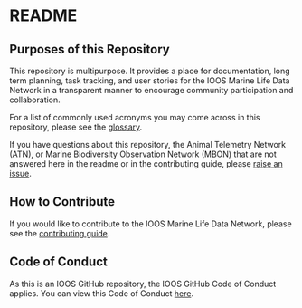 # README

## Purposes of this Repository
This repository is multipurpose. It provides a place for documentation, long term planning, task tracking, and user stories for the IOOS Marine Life Data Network in a transparent manner to encourage community participation and collaboration.

For a list of commonly used acronyms you may come across in this repository, please see the [glossary](https://github.com/ioos/marine_life_data_network/blob/main/glossary.md).

If you have questions about this repository, the Animal Telemetry Network (ATN), or Marine Biodiversity Observation Network (MBON) that are not answered here in the readme or in the contributing guide, please [raise an issue](https://github.com/ioos/marine_life_data_network/issues/new?template=user_request.yml).
 
## How to Contribute
If you would like to contribute to the IOOS Marine Life Data Network, please see the [contributing guide](https://github.com/ioos/marine_life_data_network/blob/main/contributing.md).

## Code of Conduct
As this is an IOOS GitHub repository, the IOOS GitHub Code of Conduct applies. You can view this Code of Conduct [here](https://github.com/ioos/.github/blob/main/CODE_OF_CONDUCT.md).
 
